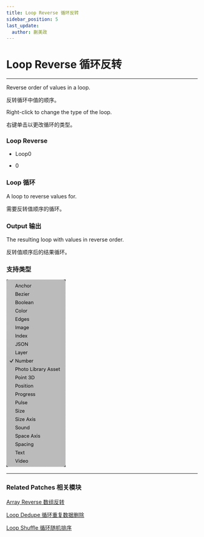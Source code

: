 ```yaml
---
title: Loop Reverse 循环反转
sidebar_position: 5
last_update:
  author: 蒯美政
---
```


# Loop Reverse 循环反转

---

Reverse order of values in a loop.

反转循环中值的顺序。

Right-click to change the type of the loop.

右键单击以更改循环的类型。

<div className="patch-container">
    <div className="patch loop">
        <h3>Loop Reverse</h3>
        <ul className="inputs">
            <li>Loop<span>0</span></li>
        </ul>
        <ul className="outputs">
            <li><span>0</span></li>
        </ul>
    </div>
</div>

### Loop 循环

A loop to reverse values for.

需要反转值顺序的循环。

### Output 输出

The resulting loop with values in reverse order.

反转值顺序后的结果循环。

### 支持类型

![Image](./../../../static/img/docs/Loops/loop-reverse-item.png)

---

### Related Patches 相关模块

[Array Reverse 数组反转](./../Data/Array%20Reverse.md)

[Loop Dedupe 循环重复数据删除](./Loop%20Dedupe.md)

[Loop Shuffle 循环随机排序](./Loop%20Shuffle.md)
